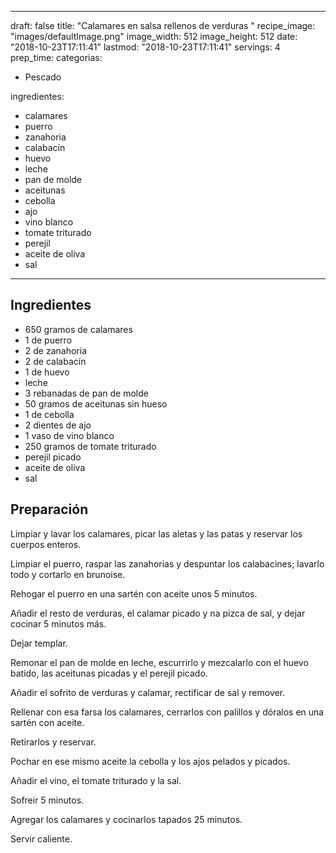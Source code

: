 
---
draft: false
title: "Calamares en salsa rellenos de verduras "
recipe_image: "images/defaultImage.png"
image_width: 512
image_height: 512
date: "2018-10-23T17:11:41"
lastmod: "2018-10-23T17:11:41"
servings: 4
prep_time: 
categorias:
  - Pescado

ingredientes:
  - calamares
  - puerro
  - zanahoria
  - calabacín
  - huevo
  - leche
  - pan de molde
  - aceitunas
  - cebolla
  - ajo
  - vino blanco
  - tomate triturado
  - perejil
  - aceite de oliva
  - sal
---

## Ingredientes
- 650 gramos de calamares
- 1  de puerro
- 2  de zanahoria
- 2  de calabacín
- 1  de huevo
- leche
- 3 rebanadas de pan de molde
- 50 gramos de aceitunas sin hueso
- 1  de cebolla
- 2 dientes de ajo
- 1 vaso de vino blanco
- 250 gramos de tomate triturado
- perejil picado
- aceite de oliva
- sal

## Preparación
Limpiar y lavar los calamares, picar las aletas y las patas y reservar los cuerpos enteros.

Limpiar el puerro, raspar las zanahorias y despuntar los calabacines; lavarlo todo y cortarlo en brunoise.

Rehogar el puerro en una sartén con aceite unos 5 minutos.

Añadir el resto de verduras, el calamar picado y na pizca de sal, y dejar cocinar 5 minutos más.

Dejar templar.

Remonar el pan de molde en leche, escurrirlo y mezcalarlo con el huevo batido, las aceitunas picadas y el perejil picado.

Añadir el sofrito de verduras y calamar, rectificar de sal y remover.

Rellenar con esa farsa los calamares, cerrarlos con palillos y dóralos en una sartén con aceite.

Retirarlos y reservar.

Pochar en ese mismo aceite la cebolla y los ajos pelados y picados.

Añadir el vino, el tomate triturado y la sal.

Sofreir 5 minutos.

Agregar los calamares y cocinarlos tapados 25 minutos.

Servir caliente.


